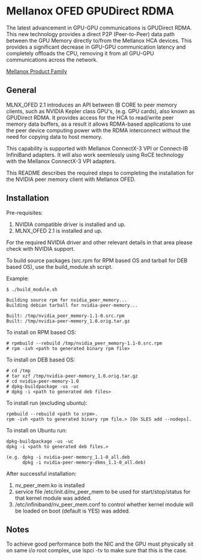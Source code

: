 # Mellanox OFED GPUDirect RDMA

The latest advancement in GPU-GPU communications is GPUDirect RDMA. This new technology provides a direct P2P (Peer-to-Peer) data path between the GPU Memory directly to/from the Mellanox HCA devices. This provides a significant decrease in GPU-GPU communication latency and completely offloads the CPU, removing it from all GPU-GPU communications across the network.

[Mellanox Product Family](http://www.mellanox.com/page/products_dyn?product_family=116)

General
-----------
MLNX_OFED 2.1 introduces an API between IB CORE to peer memory clients, such as NVIDIA Kepler class GPU's, (e.g. GPU cards), also known as GPUDirect RDMA.  It provides access for the HCA to read/write peer memory data buffers, as a result it allows RDMA-based applications to use the peer device computing power with the RDMA interconnect without the need for copying data to host memory.

This capability is supported with Mellanox ConnectX-3 VPI or Connect-IB InfiniBand adapters.  It will also work seemlessly using RoCE technology with the Mellanox ConnectX-3 VPI adapters.

This README describes the required steps to completing the installation for the NVIDIA peer memory client with Mellanox OFED.


Installation
-------------

Pre-requisites:
1) NVIDIA compatible driver is installed and up.
2) MLNX_OFED 2.1 is installed and up.

For the required NVIDIA driver and other relevant details in that area
please check with NVIDIA support.

To build source packages (src.rpm for RPM based OS and tarball for DEB based OS), use the build_module.sh script.


Example:

    $ ./build_module.sh

    Building source rpm for nvidia_peer_memory...
    Building debian tarball for nvidia-peer-memory...

    Built: /tmp/nvidia_peer_memory-1.1-0.src.rpm
    Built: /tmp/nvidia-peer-memory_1.0.orig.tar.gz

To install on RPM based OS:

    # rpmbuild --rebuild /tmp/nvidia_peer_memory-1.1-0.src.rpm
    # rpm -ivh <path to generated binary rpm file>

To install on DEB based OS:

    # cd /tmp
    # tar xzf /tmp/nvidia-peer-memory_1.0.orig.tar.gz
    # cd nvidia-peer-memory-1.0
    # dpkg-buildpackage -us -uc
    # dpkg -i <path to generated deb files>

To install run (excluding ubuntu):

    rpmbuild --rebuild <path to srpm>.
    rpm -ivh <path to generated binary rpm file.> [On SLES add --nodeps].

To install on Ubuntu run:

    dpkg-buildpackage -us -uc
    dpkg -i <path to generated deb files.>

    (e.g. dpkg -i nvidia-peer-memory_1.1-0_all.deb
          dpkg -i nvidia-peer-memory-dkms_1.1-0_all.deb)

After successful installation:
1)	nv_peer_mem.ko is installed
2)	service file /etc/init.d/nv_peer_mem to be used for start/stop/status
	for that kernel module was added.
3)	/etc/infiniband/nv_peer_mem.conf to control whether kernel module will be loaded on boot
	(default is YES) was added.

Notes
------

To achieve good performance both the NIC and the GPU must physically sit on same i/o root complex,
use lspci -tv to make sure that this is the case.
